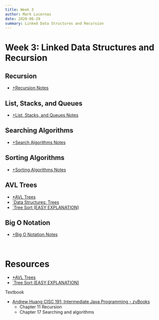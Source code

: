 ```yaml
---
title: Week 3
author: Mark Lucernas
date: 2020-06-29
summary: Linked Data Structures and Recursion
---
```



# Week 3: Linked Data Structures and Recursion

## Recursion

  - [+Recursion Notes](recursion/index)


## List, Stacks, and Queues

  - [+List, Stacks, and Queues Notes](list-stacks-queues/index)


## Searching Algorithms

  - [+Search Algorithms Notes](search-algorithms/index)


## Sorting Algorithms

  - [+Sorting Algorithms Notes](sorting-algorithms/index)


## AVL Trees

  - [*AVL Trees](file:../../../../../../files/summer-2020/CISC-191/week-3/avl-trees.ppt)
  - [`Data Structures: Trees](https://www.youtube.com/watch?v=oSWTXtMglKE)
  - [`Tree Sort (EASY EXPLANATION)](https://www.youtube.com/watch?v=Qg_a1jrIhoc)


## Big O Notation

  - [+Big O Notation Notes](big-o-notation/index)


<br>

# Resources

  - [*AVL Trees](file:../../../../../../files/summer-2020/CISC-191/week-3/avl-trees.ppt)
  - [`Tree Sort (EASY EXPLANATION)](https://www.youtube.com/watch?v=Qg_a1jrIhoc)


Textbook

  * [Andrew Huang CISC 191: Intermediate Java Programming - zyBooks](https://www.zybooks.com/)
    - Chapter 11 Recursion
    - Chapter 17 Searching and algorithms

